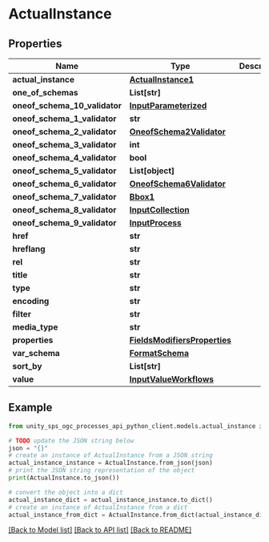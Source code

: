 # ActualInstance


## Properties

Name | Type | Description | Notes
------------ | ------------- | ------------- | -------------
**actual_instance** | [**ActualInstance1**](ActualInstance1.md) |  | [optional]
**one_of_schemas** | **List[str]** |  | [optional]
**oneof_schema_10_validator** | [**InputParameterized**](InputParameterized.md) |  | [optional]
**oneof_schema_1_validator** | **str** |  | [optional]
**oneof_schema_2_validator** | [**OneofSchema2Validator**](OneofSchema2Validator.md) |  | [optional]
**oneof_schema_3_validator** | **int** |  | [optional]
**oneof_schema_4_validator** | **bool** |  | [optional]
**oneof_schema_5_validator** | **List[object]** |  | [optional]
**oneof_schema_6_validator** | [**OneofSchema6Validator**](OneofSchema6Validator.md) |  | [optional]
**oneof_schema_7_validator** | [**Bbox1**](Bbox1.md) |  | [optional]
**oneof_schema_8_validator** | [**InputCollection**](InputCollection.md) |  | [optional]
**oneof_schema_9_validator** | [**InputProcess**](InputProcess.md) |  | [optional]
**href** | **str** |  |
**hreflang** | **str** |  | [optional]
**rel** | **str** |  | [optional]
**title** | **str** |  | [optional]
**type** | **str** |  | [optional]
**encoding** | **str** |  | [optional]
**filter** | **str** |  | [optional]
**media_type** | **str** |  | [optional]
**properties** | [**FieldsModifiersProperties**](FieldsModifiersProperties.md) |  | [optional]
**var_schema** | [**FormatSchema**](FormatSchema.md) |  | [optional]
**sort_by** | **List[str]** |  | [optional]
**value** | [**InputValueWorkflows**](InputValueWorkflows.md) |  |

## Example

```python
from unity_sps_ogc_processes_api_python_client.models.actual_instance import ActualInstance

# TODO update the JSON string below
json = "{}"
# create an instance of ActualInstance from a JSON string
actual_instance_instance = ActualInstance.from_json(json)
# print the JSON string representation of the object
print(ActualInstance.to_json())

# convert the object into a dict
actual_instance_dict = actual_instance_instance.to_dict()
# create an instance of ActualInstance from a dict
actual_instance_from_dict = ActualInstance.from_dict(actual_instance_dict)
```
[[Back to Model list]](../README.md#documentation-for-models) [[Back to API list]](../README.md#documentation-for-api-endpoints) [[Back to README]](../README.md)
